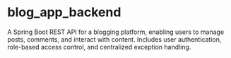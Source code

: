 # blog_app_backend
A Spring Boot REST API for a blogging platform, enabling users to manage posts, comments, and interact with content.  Includes user authentication, role-based access control, and centralized exception handling.

